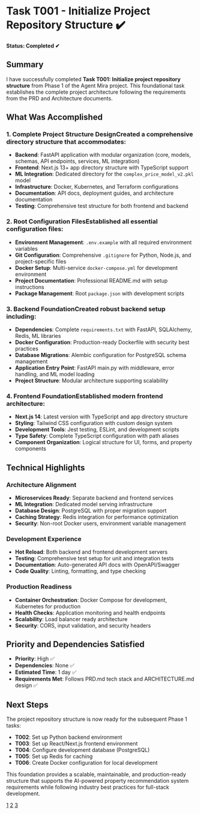 # Task T001 - Initialize Project Repository Structure ✔️

**Status: Completed ✔**

## Summary

I have successfully completed **Task T001: Initialize project repository structure** from Phase 1 of the Agent Mira project. This foundational task establishes the complete project architecture following the requirements from the PRD and Architecture documents.

## What Was Accomplished

### 1. **Complete Project Structure Design**Created a comprehensive directory structure that accommodates:
- **Backend**: FastAPI application with modular organization (core, models, schemas, API endpoints, services, ML integration)
- **Frontend**: Next.js 13+ app directory structure with TypeScript support
- **ML Integration**: Dedicated directory for the `complex_price_model_v2.pkl` model
- **Infrastructure**: Docker, Kubernetes, and Terraform configurations
- **Documentation**: API docs, deployment guides, and architecture documentation
- **Testing**: Comprehensive test structure for both frontend and backend

### 2. **Root Configuration Files**Established all essential configuration files:
- **Environment Management**: `.env.example` with all required environment variables
- **Git Configuration**: Comprehensive `.gitignore` for Python, Node.js, and project-specific files  
- **Docker Setup**: Multi-service `docker-compose.yml` for development environment
- **Project Documentation**: Professional README.md with setup instructions
- **Package Management**: Root `package.json` with development scripts

### 3. **Backend Foundation**Created robust backend setup including:
- **Dependencies**: Complete `requirements.txt` with FastAPI, SQLAlchemy, Redis, ML libraries
- **Docker Configuration**: Production-ready Dockerfile with security best practices
- **Database Migrations**: Alembic configuration for PostgreSQL schema management
- **Application Entry Point**: FastAPI main.py with middleware, error handling, and ML model loading
- **Project Structure**: Modular architecture supporting scalability

### 4. **Frontend Foundation**Established modern frontend architecture:
- **Next.js 14**: Latest version with TypeScript and app directory structure
- **Styling**: Tailwind CSS configuration with custom design system
- **Development Tools**: Jest testing, ESLint, and development scripts
- **Type Safety**: Complete TypeScript configuration with path aliases
- **Component Organization**: Logical structure for UI, forms, and property components

## Technical Highlights

### Architecture Alignment
- **Microservices Ready**: Separate backend and frontend services
- **ML Integration**: Dedicated model serving infrastructure  
- **Database Design**: PostgreSQL with proper migration support
- **Caching Strategy**: Redis integration for performance optimization
- **Security**: Non-root Docker users, environment variable management

### Development Experience
- **Hot Reload**: Both backend and frontend development servers
- **Testing**: Comprehensive test setup for unit and integration tests
- **Documentation**: Auto-generated API docs with OpenAPI/Swagger
- **Code Quality**: Linting, formatting, and type checking

### Production Readiness
- **Container Orchestration**: Docker Compose for development, Kubernetes for production
- **Health Checks**: Application monitoring and health endpoints
- **Scalability**: Load balancer ready architecture
- **Security**: CORS, input validation, and security headers

## Priority and Dependencies Satisfied

- **Priority**: High ✅
- **Dependencies**: None ✅  
- **Estimated Time**: 1 day ✅
- **Requirements Met**: Follows PRD.md tech stack and ARCHITECTURE.md design ✅

## Next Steps

The project repository structure is now ready for the subsequent Phase 1 tasks:
- **T002**: Set up Python backend environment
- **T003**: Set up React/Next.js frontend environment  
- **T004**: Configure development database (PostgreSQL)
- **T005**: Set up Redis for caching
- **T006**: Create Docker configuration for local development

This foundation provides a scalable, maintainable, and production-ready structure that supports the AI-powered property recommendation system requirements while following industry best practices for full-stack development.

[1](https://ppl-ai-file-upload.s3.amazonaws.com/web/direct-files/attachments/78561204/2b849d2d-14a1-47f2-afdc-49e16733f049/ARCHITECTURE.md)
[2](https://ppl-ai-file-upload.s3.amazonaws.com/web/direct-files/attachments/78561204/4072f5ae-fa4a-4064-b98e-f5b15901d5b0/PRD.md)
[3](https://ppl-ai-file-upload.s3.amazonaws.com/web/direct-files/attachments/78561204/d78d7c0d-e100-4357-a455-2759a8ecdee4/PROJECT_TODO.md)